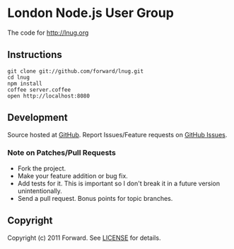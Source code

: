 # London Node.js User Group

The code for http://lnug.org

## Instructions

    git clone git://github.com/forward/lnug.git
    cd lnug
    npm install
    coffee server.coffee
    open http://localhost:8080

## Development

Source hosted at [GitHub](http://github.com/forward/lnug).
Report Issues/Feature requests on [GitHub Issues](http://github.com/forward/lnug/issues).

### Note on Patches/Pull Requests

 * Fork the project.
 * Make your feature addition or bug fix.
 * Add tests for it. This is important so I don't break it in a
   future version unintentionally.
 * Send a pull request. Bonus points for topic branches.

## Copyright

Copyright (c) 2011 Forward. See [LICENSE](https://github.com/forward/lnug/blob/master/LICENSE) for details.